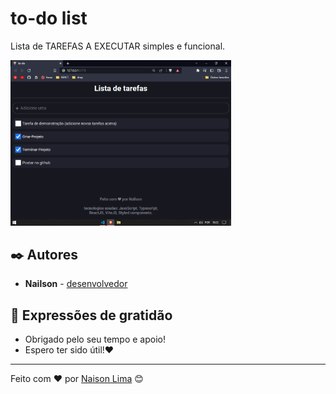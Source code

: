 # to-do list

<p>Lista de TAREFAS A EXECUTAR simples e funcional.</p>

<img width="70%" src="./assets/todo.png"/>

## ✒️ Autores

* **Nailson** - [desenvolvedor](https://github.com/nailsonlima)

## 🎁 Expressões de gratidão

* Obrigado pelo seu tempo e apoio!
* Espero ter sido útil!❤

---
Feito com ❤️ por [Naison Lima](https://gist.github.com/nailsonlima) 😊
